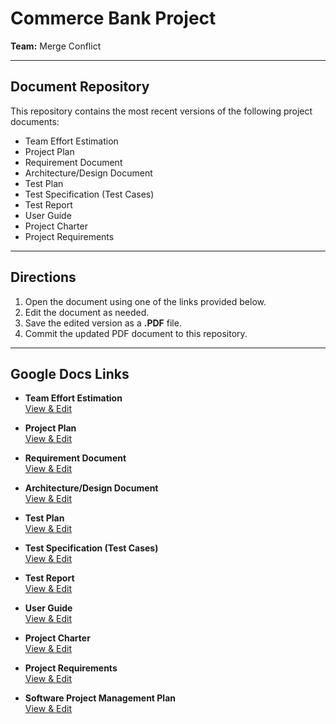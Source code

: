 # Commerce Bank Project

**Team:** Merge Conflict  

---

## Document Repository  

This repository contains the most recent versions of the following project documents:  

- Team Effort Estimation  
- Project Plan  
- Requirement Document  
- Architecture/Design Document  
- Test Plan  
- Test Specification (Test Cases)  
- Test Report  
- User Guide  
- Project Charter  
- Project Requirements  

---

## Directions  

1. Open the document using one of the links provided below.  
2. Edit the document as needed.  
3. Save the edited version as a **.PDF** file.  
4. Commit the updated PDF document to this repository.  

---

## Google Docs Links  

- **Team Effort Estimation**  
  [View & Edit](LINK_GOES_HERE)  

- **Project Plan**  
  [View & Edit](LINK_GOES_HERE)  

- **Requirement Document**  
  [View & Edit]([LINK_GOES_HERE](https://docs.google.com/document/d/1gB8zNMhdgJGVSKeaMXHyUX6ga4N3SzyLgPqICZAXapk/edit?usp=sharing))  

- **Architecture/Design Document**  
  [View & Edit](LINK_GOES_HERE)  

- **Test Plan**  
  [View & Edit](LINK_GOES_HERE)  

- **Test Specification (Test Cases)**  
  [View & Edit](LINK_GOES_HERE)  

- **Test Report**  
  [View & Edit](LINK_GOES_HERE)  

- **User Guide**  
  [View & Edit](LINK_GOES_HERE)  

- **Project Charter**  
  [View & Edit](https://docs.google.com/document/d/1fTvWclyQmEySF6u1BF-Sc73SU77noMziJTwaZnt34VA/edit?usp=sharing)  

- **Project Requirements**  
  [View & Edit](https://docs.google.com/document/d/1xKKq9jHDiRYv8DsWYYxi4ZkkOda5hSGhHQVd8MYB_RU/edit?usp=sharing)  

- **Software Project Management Plan**  
  [View & Edit](https://docs.google.com/document/d/1LicntMGMeo2WqmfiB24535T5JjHVpJt69U7ANNgKGag/edit?usp=sharing)  
